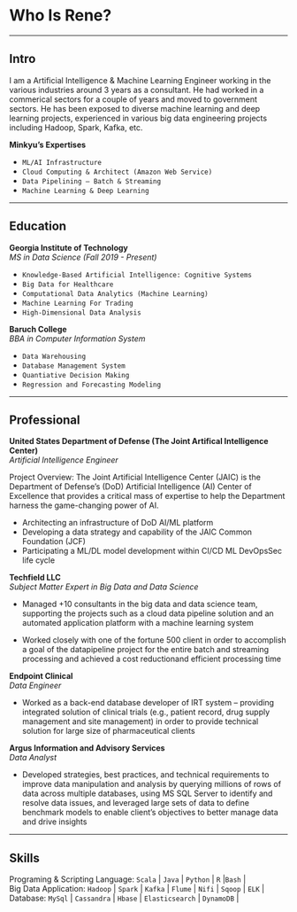Who Is Rene?
==================

* * *

[](#Intro "Intro")Intro
-----------------------

I am a Artificial Intelligence & Machine Learning Engineer working in the various industries around 3 years as a consultant. He had worked in a commerical sectors for a couple of years and moved to government sectors. He has been exposed to diverse machine learning and deep learning projects, experienced in various big data engineering projects including Hadoop, Spark, Kafka, etc.

**Minkyu’s Expertises**

*   `ML/AI Infrastructure`
*   `Cloud Computing & Architect (Amazon Web Service)`
*   `Data Pipelining — Batch & Streaming`
*   `Machine Learning & Deep Learning`

* * *

[](#Education "Education")Education
--------------------------------------

**Georgia Institute of Technology**  
_MS in Data Science (Fall 2019 - Present)_

*   `Knowledge-Based Artificial Intelligence: Cognitive Systems`
*   `Big Data for Healthcare`
*   `Computational Data Analytics (Machine Learning)`
*   `Machine Learning For Trading`
*   `High-Dimensional Data Analysis`

**Baruch College**  
_BBA in Computer Information System_

*   `Data Warehousing`
*   `Database Management System`
*   `Quantiative Decision Making`
*   `Regression and Forecasting Modeling`

* * *

[](#Professional "Professional")Professional
--------------------------------------------

**United States Department of Defense (The Joint Artifical Intelligence Center)**  
_Artificial Intelligence Engineer_

Project Overview: The Joint Artificial Intelligence Center (JAIC) is the Department of Defense’s (DoD) Artificial Intelligence (AI) Center of Excellence that provides a critical mass of expertise to help the Department harness the game-changing power of AI.

*   Architecting an infrastructure of DoD AI/ML platform
*   Developing a data strategy and capability of the JAIC Common Foundation (JCF)
*   Participating a ML/DL model development within CI/CD ML DevOpsSec life cycle

**Techfield LLC**  
_Subject Matter Expert in Big Data and Data Science_

*   Managed +10 consultants in the big data and data science team, supporting the projects such as a cloud data pipeline solution and an automated application platform with a machine learning system
    
*   Worked closely with one of the fortune 500 client in order to accomplish a goal of the datapipeline project for the entire batch and streaming processing and achieved a cost reductionand efficient processing time
    

**Endpoint Clinical**  
_Data Engineer_

*   Worked as a back-end database developer of IRT system – providing integrated solution of clinical trials (e.g., patient record, drug supply management and site management) in order to provide technical solution for large size of pharmaceutical clients

**Argus Information and Advisory Services**  
_Data Analyst_

*   Developed strategies, best practices, and technical requirements to improve data manipulation and analysis by querying millions of rows of data across multiple databases, using MS SQL Server to identify and resolve data issues, and leveraged large sets of data to define benchmark models to enable client’s objectives to better manage data and drive insights

* * *

[](#Skills "Skills")Skills
-----------------------

Programing & Scripting Language: `Scala` | `Java` | `Python` | `R` |`Bash` |  
Big Data Application: `Hadoop` | `Spark` | `Kafka` | `Flume` | `Nifi` | `Sqoop` | `ELK` |  
Database: `MySql` | `Cassandra` | `Hbase` | `Elasticsearch` | `DynamoDB` |
